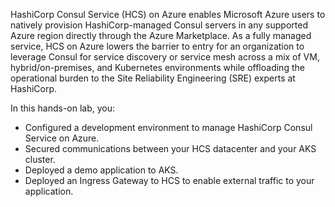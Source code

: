 HashiCorp Consul Service (HCS) on Azure enables Microsoft Azure users to natively
provision HashiCorp-managed Consul servers in any supported Azure region directly
through the Azure Marketplace. As a fully managed service, HCS on Azure lowers the
barrier to entry for an organization to leverage Consul for service discovery or
service mesh across a mix of VM, hybrid/on-premises, and Kubernetes environments
while offloading the operational burden to the Site Reliability Engineering (SRE)
experts at HashiCorp.

In this hands-on lab, you:

- Configured a development environment to manage HashiCorp Consul Service on Azure.
- Secured communications between your HCS datacenter and your AKS cluster.
- Deployed a demo application to AKS.
- Deployed an Ingress Gateway to HCS to enable external traffic to your application.
